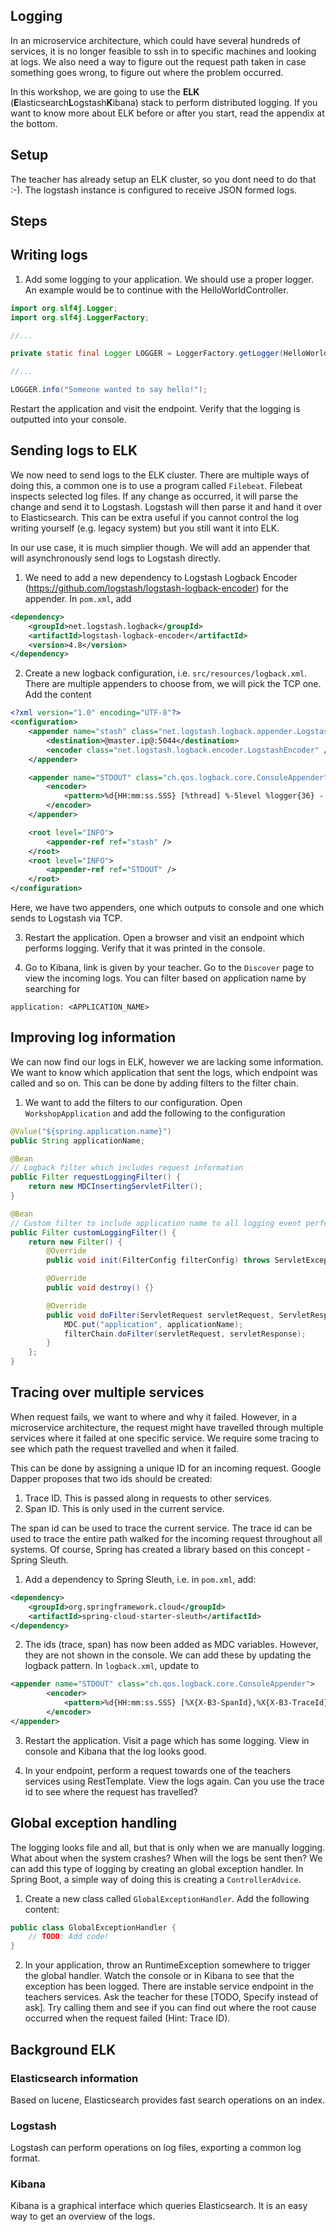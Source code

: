 Logging
-------
In an microservice architecture, which could have several hundreds of services, it is no longer feasible to ssh in to specific machines and looking at logs.
We also need a way to figure out the request path taken in case something goes wrong, to figure out where the problem occurred.

In this workshop, we are going to use the **ELK** (**E**lasticsearch**L**ogstash**K**ibana) stack to perform distributed logging. 
If you want to know more about ELK before or after you start, read the appendix at the bottom.

## Setup
The teacher has already setup an ELK cluster, so you dont need to do that :-). The logstash instance is configured to receive JSON formed logs.

## Steps

## Writing logs
1. Add some logging to your application. We should use a proper logger. An example would be to continue with the HelloWorldController.
```java
import org.slf4j.Logger;
import org.slf4j.LoggerFactory;

//...

private static final Logger LOGGER = LoggerFactory.getLogger(HelloWorldController.class);

//...

LOGGER.info("Someone wanted to say hello!");
```
Restart the application and visit the endpoint. Verify that the logging is outputted into your console.

## Sending logs to ELK
We now need to send logs to the ELK cluster. There are multiple ways of doing this, a common one is to use a program called `Filebeat`. Filebeat inspects selected
log files. If any change as occurred, it will parse the change and send it to Logstash. Logstash will then parse it and hand it over to Elasticsearch. This can be
extra useful if you cannot control the log writing yourself (e.g. legacy system) but you still want it into ELK.

In our use case, it is much simplier though. We will add an appender that will asynchronously send logs to Logstash directly. 

1. We need to add a new dependency to Logstash Logback Encoder (https://github.com/logstash/logstash-logback-encoder) for the appender. In `pom.xml`, add
```xml
<dependency>
    <groupId>net.logstash.logback</groupId>
    <artifactId>logstash-logback-encoder</artifactId>
    <version>4.8</version>
</dependency>
```

2. Create a new logback configuration, i.e. `src/resources/logback.xml`. There are multiple appenders to choose from, we will pick the TCP one. Add the content 
```xml
<?xml version="1.0" encoding="UTF-8"?>
<configuration>
    <appender name="stash" class="net.logstash.logback.appender.LogstashTcpSocketAppender">
        <destination>@master.ip@:5044</destination>
        <encoder class="net.logstash.logback.encoder.LogstashEncoder" />
    </appender>

    <appender name="STDOUT" class="ch.qos.logback.core.ConsoleAppender">
        <encoder>
            <pattern>%d{HH:mm:ss.SSS} [%thread] %-5level %logger{36} - %msg%n</pattern>
        </encoder>
    </appender>

    <root level="INFO">
        <appender-ref ref="stash" />
    </root>
    <root level="INFO">
        <appender-ref ref="STDOUT" />
    </root>
</configuration>
```
Here, we have two appenders, one which outputs to console and one which sends to Logstash via TCP.

3. Restart the application. Open a browser and visit an endpoint which performs logging. Verify that it was printed in the console.

4. Go to Kibana, link is given by your teacher. Go to the `Discover` page to view the incoming logs. You can filter based on application name by searching for
```text
application: <APPLICATION_NAME>
```

## Improving log information
We can now find our logs in ELK, however we are lacking some information. We want to know which application that sent the logs, which endpoint was called and so on.
This can be done by adding filters to the filter chain.

1. We want to add the filters to our configuration. Open `WorkshopApplication` and add the following to the configuration
```java
@Value("${spring.application.name}")
public String applicationName;

@Bean
// Logback filter which includes request information
public Filter requestLoggingFilter() {
    return new MDCInsertingServletFilter();
}

@Bean
// Custom filter to include application name to all logging event performed on a request.
public Filter customLoggingFilter() {
    return new Filter() {
        @Override
        public void init(FilterConfig filterConfig) throws ServletException {}

        @Override
        public void destroy() {}

        @Override
        public void doFilter(ServletRequest servletRequest, ServletResponse servletResponse, FilterChain filterChain) throws IOException, ServletException {
            MDC.put("application", applicationName);
            filterChain.doFilter(servletRequest, servletResponse);
        }
    };
}
```

## Tracing over multiple services
When request fails, we want to where and why it failed. However, in a microservice architecture, the request might have travelled through multiple services where it
failed at one specific service. We require some tracing to see which path the request travelled and when it failed.
 
This can be done by assigning a unique ID for an incoming request. Google Dapper proposes that two ids should be created:
 1. Trace ID. This is passed along in requests to other services.
 2. Span ID. This is only used in the current service.
 
The span id can be used to trace the current service. The trace id can be used to trace the entire path walked for the incoming request throughout all systems.
Of course, Spring has created a library based on this concept - Spring Sleuth.

1. Add a dependency to Spring Sleuth, i.e. in `pom.xml`, add:
```xml
<dependency>
    <groupId>org.springframework.cloud</groupId>
    <artifactId>spring-cloud-starter-sleuth</artifactId>
</dependency>
```

2. The ids (trace, span) has now been added as MDC variables. However, they are not shown in the console. We can add these by updating the logback pattern. In `logback.xml`, update to
```xml
<appender name="STDOUT" class="ch.qos.logback.core.ConsoleAppender">
        <encoder>
            <pattern>%d{HH:mm:ss.SSS} [%X{X-B3-SpanId},%X{X-B3-TraceId}] [%thread] %-5level %logger{36} - %msg%n</pattern>
        </encoder>
</appender>
```

3. Restart the application. Visit a page which has some logging. View in console and Kibana that the log looks good.

4. In your endpoint, perform a request towards one of the teachers services using RestTemplate. View the logs again. Can you use the trace id to see where the request
has travelled?

## Global exception handling
The logging looks file and all, but that is only when we are manually logging. What about when the system crashes? When will the logs be sent then?
We can add this type of logging by creating an global exception handler. In Spring Boot, a simple way of doing this is creating a `ControllerAdvice`.

1. Create a new class called `GlobalExceptionHandler`. Add the following content:
```java
public class GlobalExceptionHandler {
    // TODO: Add code!
}
```

2. In your application, throw an RuntimeException somewhere to trigger the global handler. Watch the console or in Kibana to see that the exception has been
logged. There are instable service endpoint in the teachers services. Ask the teacher for these [TODO, Specify instead of ask]. Try calling them and see if you
can find out where the root cause occurred when the request failed (Hint: Trace ID).

## Background ELK
### Elasticsearch information
Based on lucene, Elasticsearch provides fast search operations on an index.

### Logstash
Logstash can perform operations on log files, exporting a common log format.

### Kibana
Kibana is a graphical interface which queries Elasticsearch. It is an easy way to get an overview of the logs.


